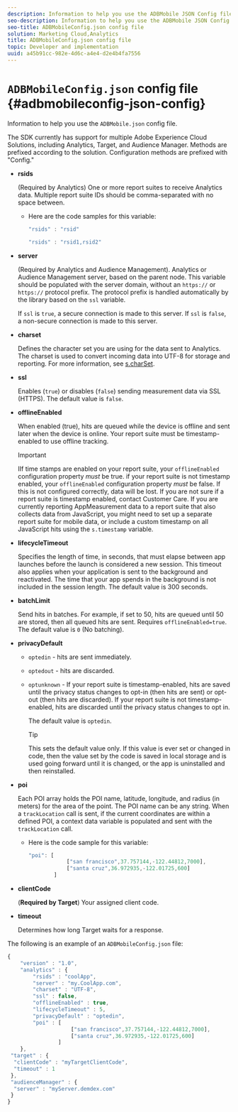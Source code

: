 ```yaml
---
description: Information to help you use the ADBMobile JSON Config file.
seo-description: Information to help you use the ADBMobile JSON Config file.
seo-title: ADBMobileConfig.json config file
solution: Marketing Cloud,Analytics
title: ADBMobileConfig.json config file
topic: Developer and implementation
uuid: a45b91cc-982e-4d6c-a4e4-d2e4b4fa7556
---
```


# `ADBMobileConfig.json` config file {#adbmobileconfig-json-config}

Information to help you use the `ADBMobile.json` config file.

The SDK currently has support for multiple Adobe Experience Cloud Solutions, including Analytics, Target, and Audience Manager. Methods are prefixed according to the solution. Configuration methods are prefixed with "Config." 

* **rsids**

  (Required by Analytics) One or more report suites to receive Analytics data. Multiple report suite IDs should be comma-separated with no space between. 

  * Here are the code samples for this variable:

    ```js
    "rsids" : "rsid"
    ```

    ```js
    "rsids" : "rsid1,rsid2"
    ```

* **server**

  (Required by Analytics and Audience Management). Analytics or Audience Management server, based on the parent node. This variable should be populated with the server domain, without an `https://` or `https://` protocol prefix. The protocol prefix is handled automatically by the library based on the `ssl` variable. 
  
  If `ssl` is `true`, a secure connection is made to this server. If `ssl` is `false`, a non-secure connection is made to this server. 

* **charset**

  Defines the character set you are using for the data sent to Analytics. The charset is used to convert incoming data into UTF-8 for storage and reporting. For more information, see [s.charSet](https://marketing.adobe.com/resources/help/en_US/sc/implement/charset.html).

* **ssl**

  Enables (`true`) or disables (`false`) sending measurement data via SSL (HTTPS). The default value is `false`.

* **offlineEnabled**

  When enabled (true), hits are queued while the device is offline and sent later when the device is online. Your report suite must be timestamp-enabled to use offline tracking. 
  
  >[!IMPORTANT]
  >
  >IIf time stamps are enabled on your report suite, your `offlineEnabled` configuration property *must* be true. if your report suite is not timestamp enabled, your `offlineEnabled` configuration property *must* be false. If this is not configured correctly, data will be lost. If you are not sure if a report suite is timestamp enabled, contact Customer Care. If you are currently reporting AppMeasurement data to a report suite that also collects data from JavaScript, you might need to set up a separate report suite for mobile data, or include a custom timestamp on all JavaScript hits using the `s.timestamp` variable. 

* **lifecycleTimeout**

  Specifies the length of time, in seconds, that must elapse between app launches before the launch is considered a new session. This timeout also applies when your application is sent to the background and reactivated. The time that your app spends in the background is not included in the session length. The default value is 300 seconds. 

* **batchLimit**

  Send hits in batches. For example, if set to 50, hits are queued until 50 are stored, then all queued hits are sent. Requires `offlineEnabled=true`. The default value is `0` (No batching).

* **privacyDefault**

  * `optedin` - hits are sent immediately. 
  * `optedout` - hits are discarded.  
  * `optunknown` - If your report suite is timestamp-enabled, hits are saved until the privacy status changes to opt-in (then hits are sent) or opt-out (then hits are discarded). If your report suite is not timestamp-enabled, hits are discarded until the privacy status changes to opt in. 

    The default value is `optedin`.

    >[!TIP]
    >
    >This sets the default value only. If this value is ever set or changed in code, then the value set by the code is saved in local storage and is used going forward until it is changed, or the app is uninstalled and then reinstalled.

* **poi**

  Each POI array holds the POI name, latitude, longitude, and radius (in meters) for the area of the point. The POI name can be any string. When a `trackLocation` call is sent, if the current coordinates are within a defined POI, a context data variable is populated and sent with the `trackLocation` call. 

  * Here is the code sample for this variable:

    ```js
    "poi": [
                ["san francisco",37.757144,-122.44812,7000], 
                ["santa cruz",36.972935,-122.01725,600] 
            ]
    ```

* **clientCode**

  (**Required by Target**) Your assigned client code.

* **timeout**

  Determines how long Target waits for a response.

The following is an example of an `ADBMobileConfig.json` file:

```js
{ 
    "version" : "1.0", 
    "analytics" : { 
        "rsids" : "coolApp", 
        "server" : "my.CoolApp.com", 
        "charset" : "UTF-8", 
        "ssl" : false, 
        "offlineEnabled" : true, 
        "lifecycleTimeout" : 5, 
        "privacyDefault" : "optedin", 
        "poi" : [ 
                    ["san francisco",37.757144,-122.44812,7000], 
                    ["santa cruz",36.972935,-122.01725,600] 
                ] 
    }, 
 "target" : { 
  "clientCode" : "myTargetClientCode", 
  "timeout" : 1 
 }, 
 "audienceManager" : { 
  "server" : "myServer.demdex.com" 
 } 
}
```

